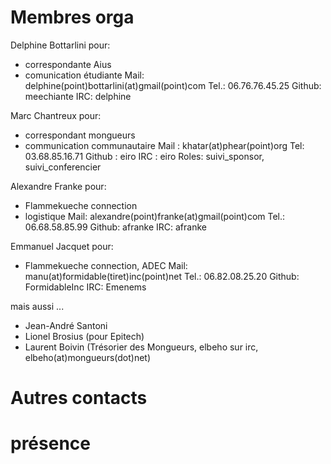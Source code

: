 # Membres orga

Delphine Bottarlini
pour:
 * correspondante Aius
 * comunication étudiante
Mail: 		delphine(point)bottarlini(at)gmail(point)com
Tel.: 		06.76.76.45.25
Github: 	meechiante
IRC: 		delphine

Marc Chantreux
pour:
 * correspondant mongueurs
 * communication communautaire
Mail : 		khatar(at)phear(point)org
Tel:            03.68.85.16.71
Github : 	eiro
IRC : 		eiro
Roles: suivi_sponsor, suivi_conferencier

Alexandre Franke
pour:
 * Flammekueche connection
 * logistique
Mail:   	alexandre(point)franke(at)gmail(point)com
Tel.:   	06.68.58.85.99
Github: 	afranke
IRC:    	afranke

Emmanuel Jacquet
pour:
 * Flammekueche connection, ADEC
Mail:     manu(at)formidable(tiret)inc(point)net
Tel.:     06.82.08.25.20
Github: 	FormidableInc
IRC:    	Emenems

mais aussi ...

 * Jean-André Santoni
 * Lionel Brosius (pour Epitech)
 * Laurent Boivin (Trésorier des Mongueurs, elbeho sur irc, elbeho(at)mongueurs(dot)net)

# Autres contacts

# présence


